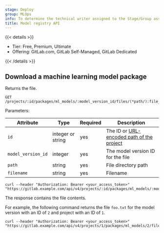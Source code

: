 ```yaml
---
stage: Deploy
group: MLOps
info: To determine the technical writer assigned to the Stage/Group associated with this page, see https://handbook.gitlab.com/handbook/product/ux/technical-writing/#assignments
title: Model registry API
---
```


{{< details >}}

- Tier: Free, Premium, Ultimate
- Offering: GitLab.com, GitLab Self-Managed, GitLab Dedicated

{{< /details >}}

## Download a machine learning model package

Returns the file.

```plaintext
GET /projects/:id/packages/ml_models/:model_version_id/files/(*path/):file_name
```

Parameters:

| Attribute          | Type              | Required | Description                                                                            |
|--------------------|-------------------|----------|----------------------------------------------------------------------------------------|
| `id`               | integer or string | yes      | The ID or [URL-encoded path of the project](rest/_index.md#namespaced-paths)    |
| `model_version_id` | integer           | yes      | The model version ID for the file                                                      |
| `path`             | string            | yes      | File directory path                                                                    |
| `filename`         | string            | yes      | Filename                                                                               |

```shell
curl --header "Authorization: Bearer <your_access_token>" "https://gitlab.example.com/api/v4/projects/:id/packages/ml_models/:model_version_id/files/(*path/):filename
```

The response contains the file contents.

For example, the following command returns the file `foo.txt` for the model version with an ID of `2` and project with an ID of `1`.

```shell
curl --header "Authorization: Bearer <your_access_token>" "https://gitlab.example.com/api/v4/projects/1/packages/ml_models/2/files/foo.txt
```
